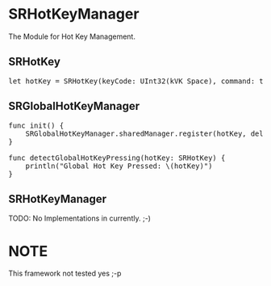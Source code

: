 SRHotKeyManager
===============

The Module for Hot Key Management.

## SRHotKey

<pre>
let hotKey = SRHotKey(keyCode: UInt32(kVK_Space), command: true, control: true, option: true, shift: false)
</pre>

## SRGlobalHotKeyManager

<pre>
func init() {
    SRGlobalHotKeyManager.sharedManager.register(hotKey, delegate: self)
}

func detectGlobalHotKeyPressing(hotKey: SRHotKey) {
    println("Global Hot Key Pressed: \(hotKey)")
}
</pre>

## SRHotKeyManager

TODO: No Implementations in currently. ;-)

# NOTE

This framework not tested yes ;-p
